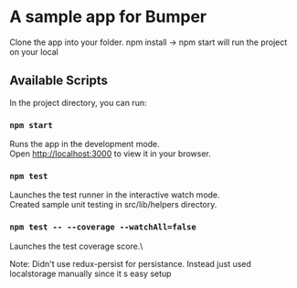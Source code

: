 # A sample app for Bumper
Clone the app into your folder.
npm install  -> npm start will run the project on your local

## Available Scripts

In the project directory, you can run:

### `npm start`

Runs the app in the development mode.\
Open [http://localhost:3000](http://localhost:3000) to view it in your browser.

### `npm test`

Launches the test runner in the interactive watch mode.\
Created sample unit testing in src/lib/helpers directory. 
### `npm test -- --coverage --watchAll=false`

Launches the test coverage score.\


Note: Didn't use redux-persist for persistance. Instead just used localstorage manually since it s easy setup